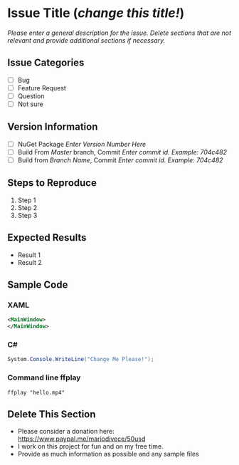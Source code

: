# Issue Title (*change this title!*)

*Please enter a general description for the issue. Delete sections that are not relevant and provide additional sections if necessary.*

## Issue Categories

 - [ ] Bug
 - [ ] Feature Request
 - [ ] Question
 - [ ] Not sure

## Version Information

 - [ ] NuGet Package *Enter Version Number Here*
 - [ ] Build From *Master* branch, Commit *Enter commit id. Example: 704c482*
 - [ ] Build from *Branch Name*, Commit *Enter commit id. Example: 704c482*

## Steps to Reproduce

 1. Step 1
 2. Step 2
 3. Step 3

## Expected Results

 - Result 1
 - Result 2
 
## Sample Code

### XAML
```xml
<MainWindow>
</MainWindow>
```

### C#
```csharp
System.Console.WriteLine("Change Me Please!");
```

### Command line ffplay
```batch
ffplay "hello.mp4"
```
## Delete This Section
- Please consider a donation here: https://www.paypal.me/mariodivece/50usd 
- I work on this project for fun and on my free time.
- Provide as much information as possible and any sample files
